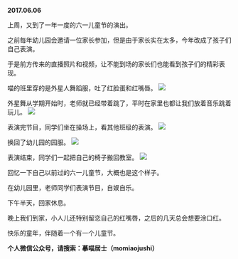 
          
**2017.06.06**

上周，又到了一年一度的六一儿童节的演出。

之前每年幼儿园会邀请一位家长参加，但是由于家长实在太多，今年改成了孩子们自己表演。

于是前方传来的直播照片和视频，让不能到场的家长们也能看到孩子们的精彩表现。

喵的班里穿的是外星人舞蹈服，吐了红脸蛋和红嘴唇。
![](http://imglf1.nosdn.127.net/img/SEhSWGR0RXRRQkNYb0ZWM04yUzJ1N1VkWkpGeXkxM2h5Vkl6amZGakNTaz0.jpg)


外星舞从学期开始时，老师就已经带着跳了，平时在家里也都让我们放着音乐跳着玩儿。
![](http://imglf.nosdn.127.net/img/b0FSQTlyK2NsaGwrcEp5MXh5cmQ1YjVRak1VUE5vUC9kVmJIK2dZZFo3az0.jpg)


表演完节目，同学们坐在操场上，看其他班级的表演。
![](http://imglf1.nosdn.127.net/img/eWV2YUpZTEdLdm1iV04vdG54KzBicHV4NkEyc1hkU2JLVTlTMnA1WWh0WT0.jpg)


换回了幼儿园的园服。
![](http://imglf1.nosdn.127.net/img/ZGN0RjVZSmNOYkdVdXZzWkMxNmpFR2xuSUZaamQyZ29UUWxlaEt1NWk1RT0.jpg)


表演结束，同学们一起把自己的椅子搬回教室。
![](http://imglf1.nosdn.127.net/img/QVlpWWsrT2ZZQmp4N3JKd281d3p6S2E0Q1JOeXpDR3k3aDFOc1VmZzVtbz0.jpg)


回忆一下自己以前过的六一儿童节，大概也是这个样子。

在幼儿园里，老师同学们表演节目，自娱自乐。

下午半天，回家休息。

晚上我们到家，小人儿还特别留恋自己的红嘴唇，之后的几天总会想要涂口红。

快乐的童年，伴随着一个有一个儿童节。


**个人微信公众号，请搜索：摹喵居士（momiaojushi）**

        